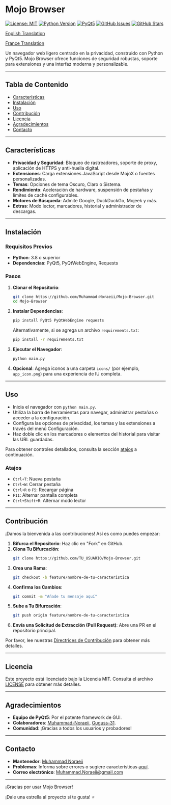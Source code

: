 # Mojo Browser

[![License: MIT](https://img.shields.io/badge/License-MIT-yellow.svg)](https://opensource.org/licenses/MIT)
[![Python Version](https://img.shields.io/badge/Python-3.8%2B-blue)](https://www.python.org/downloads/)
[![PyQt5](https://img.shields.io/badge/PyQt5-5.15-green)](https://pypi.org/project/PyQt5/)
[![GitHub Issues](https://img.shields.io/github/issues/Muhammad-Noraeii/Mojo-Browser)](https://github.com/Muhammad-Noraeii/Mojo-Browser/issues)
[![GitHub Stars](https://img.shields.io/github/stars/Muhammad-Noraeii/Mojo-Browser)](https://github.com/Muhammad-Noraeii/Mojo-Browser/stargazers)

[English Translation](README.md)

[France Translation](README-FR.md)


Un navegador web ligero centrado en la privacidad, construido con Python y PyQt5. Mojo Browser ofrece funciones de seguridad robustas, soporte para extensiones y una interfaz moderna y personalizable.

---

## Tabla de Contenido

- [Características](#features)
- [Instalación](#installation)
- [Uso](#usage)
- [Contribución](#contributing)
- [Licencia](#license)
- [Agradecimientos](#acknowledgements)
- [Contacto](#contact)

---

## Características

- **Privacidad y Seguridad**: Bloqueo de rastreadores, soporte de proxy, aplicación de HTTPS y anti-huella digital.
- **Extensiones**: Carga extensiones JavaScript desde MojoX o fuentes personalizadas.
- **Temas**: Opciones de tema Oscuro, Claro o Sistema.
- **Rendimiento**: Aceleración de hardware, suspensión de pestañas y límites de caché configurables.
- **Motores de Búsqueda**: Admite Google, DuckDuckGo, Mojeek y más.
- **Extras**: Modo lector, marcadores, historial y administrador de descargas.

---

## Instalación

### Requisitos Previos
- **Python**: 3.8 o superior
- **Dependencias**: PyQt5, PyQtWebEngine, Requests

### Pasos
1. **Clonar el Repositorio**:
   ```bash
   git clone https://github.com/Muhammad-Noraeii/Mojo-Browser.git
   cd Mojo-Browser
   ```

2. **Instalar Dependencias**:
   ```bash
   pip install PyQt5 PyQtWebEngine requests
   ```
   Alternativamente, si se agrega un archivo `requirements.txt`:
   ```bash
   pip install -r requirements.txt
   ```

3. **Ejecutar el Navegador**:
   ```bash
   python main.py
   ```

4. **Opcional**: Agrega iconos a una carpeta `icons/` (por ejemplo, `app_icon.png`) para una experiencia de IU completa.

---

## Uso

- Inicia el navegador con `python main.py`.
- Utiliza la barra de herramientas para navegar, administrar pestañas o acceder a la configuración.
- Configura las opciones de privacidad, los temas y las extensiones a través del menú Configuración.
- Haz doble clic en los marcadores o elementos del historial para visitar las URL guardadas.

Para obtener controles detallados, consulta la sección [atajos](#shortcuts) a continuación.

### Atajos
- `Ctrl+T`: Nueva pestaña
- `Ctrl+W`: Cerrar pestaña
- `Ctrl+R` o `F5`: Recargar página
- `F11`: Alternar pantalla completa
- `Ctrl+Shift+R`: Alternar modo lector

---

## Contribución

¡Damos la bienvenida a las contribuciones! Así es como puedes empezar:

1. **Bifurca el Repositorio**: Haz clic en "Fork" en GitHub.
2. **Clona Tu Bifurcación**:
   ```bash
   git clone https://github.com/TU_USUARIO/Mojo-Browser.git
   ```
3. **Crea una Rama**:
   ```bash
   git checkout -b feature/nombre-de-tu-caracteristica
   ```
4. **Confirma los Cambios**:
   ```bash
   git commit -m "Añade tu mensaje aquí"
   ```
5. **Sube a Tu Bifurcación**:
   ```bash
   git push origin feature/nombre-de-tu-caracteristica
   ```
6. **Envía una Solicitud de Extracción (Pull Request)**: Abre una PR en el repositorio principal.

Por favor, lee nuestras [Directrices de Contribución](CONTRIBUTING.md) para obtener más detalles.

---

## Licencia

Este proyecto está licenciado bajo la Licencia MIT. Consulta el archivo [LICENSE](LICENSE) para obtener más detalles.

---

## Agradecimientos

- **Equipo de PyQt5**: Por el potente framework de GUI.
- **Colaboradores**: [Muhammad-Noraeii](https://github.com/Muhammad-Noraeii), [Guguss-31](https://github.com/Guguss-31).
- **Comunidad**: ¡Gracias a todos los usuarios y probadores!

---

## Contacto

- **Mantenedor**: [Muhammad Noraeii](https://github.com/Muhammad-Noraeii)
- **Problemas**: Informa sobre errores o sugiere características [aquí](https://github.com/Muhammad-Noraeii/Mojo-Browser/issues).
- **Correo electrónico**: Muhammad.Noraeii@gmail.com

---

¡Gracias por usar Mojo Browser!

¡Dale una estrella al proyecto si te gusta! ⭐
